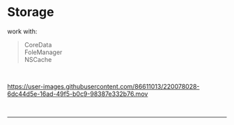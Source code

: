 # Storage 

work with:
> CoreData<br />
> FoleManager<br />
> NSCache<br />
 
 <br />
 
https://user-images.githubusercontent.com/86611013/220078028-6dc44d5e-16ad-49f5-b0c9-98387e332b76.mov

<br />

---
